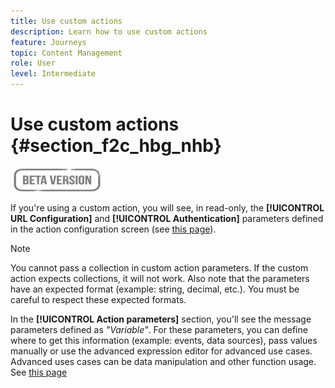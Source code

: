 ```yaml
---
title: Use custom actions
description: Learn how to use custom actions
feature: Journeys
topic: Content Management
role: User
level: Intermediate
---
```

# Use custom actions {#section_f2c_hbg_nhb}

![](../assets/do-not-localize/badge.png)

If you're using a custom action, you will see, in read-only, the **[!UICONTROL URL Configuration]** and **[!UICONTROL Authentication]** parameters defined in the action configuration screen (see [this page](../action/about-custom-action-configuration.md)).

>[!NOTE]
>
>You cannot pass a collection in custom action parameters. If the custom action expects collections, it will not work. Also note that the parameters have an expected format (example: string, decimal, etc.). You must be careful to respect these expected formats. 

In the **[!UICONTROL Action parameters]** section, you'll see the message parameters defined as _"Variable"_. For these parameters, you can define where to get this information (example: events, data sources), pass values manually or use the advanced expression editor for advanced use cases. Advanced uses cases can be data manipulation and other function usage. See [this page](https://experienceleague.adobe.com/docs/journeys/using/building-advanced-conditions-journeys/expressionadvanced.html)
